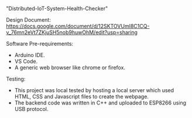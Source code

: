 "Distributed-IoT-System-Health-Checker" 

Design Document: https://docs.google.com/document/d/12SKTOVUmI8C1CQ-v_76mn2eVt7ZKjuSH5nob9huwOhM/edit?usp=sharing

Software Pre-requirements: 
* Arduino IDE.
* VS Code.
* A generic web browser like chrome or firefox.

Testing: 
* This project was local tested by hosting a local server which used HTML, CSS and Javascript files to create the webpage. 
* The backend code was written in C++ and uploaded to ESP8266 using USB protocol.

